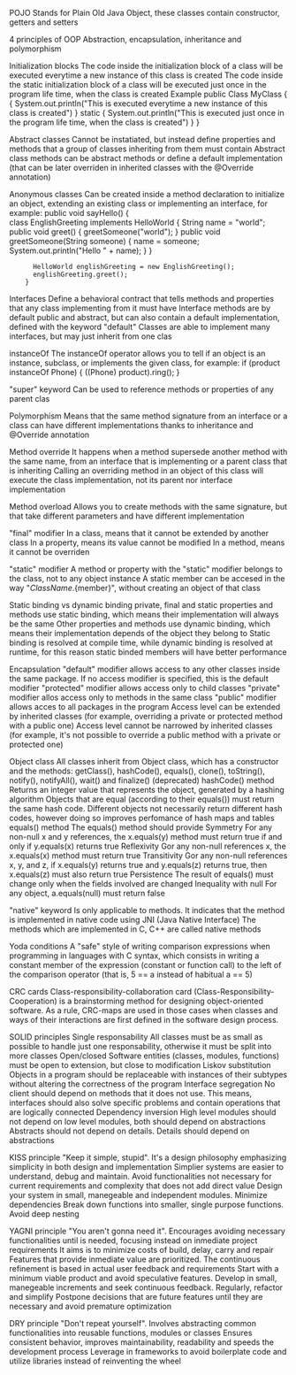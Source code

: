POJO 
  Stands for Plain Old Java Object, these classes contain constructor, getters and setters
    
4 principles of OOP
  Abstraction, encapsulation, inheritance and polymorphism
    
Initialization blocks
  The code inside the initialization block of a class will be executed everytime a new instance of this class is created
  The code inside the static initialization block of a class will be executed just once in the program life time, when the class is created
    Example
      public Class MyClass {
          {
            System.out.println("This is executed everytime a new instance of this class is created")
          }
          static {
            System.out.println("This is executed just once in the program life time, when the class is created")
          }
      }

Abstract classes
  Cannot be instatiated, but instead define properties and methods that a group of classes inheriting from them must contain
  Abstract class methods can be abstract methods or define a default implementation (that can be later overriden in inherited classes with the @Override annotation)

Anonymous classes
      Can be created inside a method declaration to initialize an object, extending an existing class or implementing an interface, for example:
        public void sayHello() {        
          class EnglishGreeting implements HelloWorld {
              String name = "world";
              public void greet() {
                  greetSomeone("world");
              }
              public void greetSomeone(String someone) {
                  name = someone;
                  System.out.println("Hello " + name);
              }
          }

          HelloWorld englishGreeting = new EnglishGreeting();
          englishGreeting.greet();
        }

Interfaces
  Define a behavioral contract that tells methods and properties that any class implementing from it must have
  Interface methods are by default public and abstract, but can also contain a default implementation, defined with the keyword "default"
  Classes are able to implement many interfaces, but may just inherit from one clas

instanceOf
  The instanceOf operator allows you to tell if an object is an instance, subclass, or implements the given class, for example:
    if (product instanceOf Phone) {
      ((Phone) product).ring();
    }

"super" keyword
  Can be used to reference methods or properties of any parent clas

Polymorphism
  Means that the same method signature from an interface or a class can have different implementations thanks to inheritance and @Override annotation

Method override
  It happens when a method supersede another method with the same name, from an interface that is implementing or a parent class that is inheriting
  Calling an overriding method in an object of this class will execute the class implementation, not its parent nor interface implementation

Method overload
  Allows you to create methods with the same signature, but that take different parameters and have different implementation

"final" modifier
  In a class, means that it cannot be extended by another class
  In a property, means its value cannot be modified
  In a method, means it cannot be overriden

"static" modifier
  A method or property with the "static" modifier belongs to the class, not to any object instance
  A static member can be accesed in the way "${ClassName}.${member}", without creating an object of that class

Static binding vs dynamic binding
  private, final and static properties and methods use static binding, which means their implementation will always be the same
  Other properties and methods use dynamic binding, which means their implementation depends of the object they belong to
  Static binding is resolved at compile time, while dynamic binding is resolved at runtime, for this reason static binded members will have better performance

Encapsulation
  "default" modifier allows access to any other classes inside the same package. If no access modifier is specified, this is the default modifier
  "protected" modifier allows access only to child classes
  "private" modifier allos access only to methods in the same class
  "public" modifier allows acces to all packages in the program
  Access level can be extended by inherited classes (for example, overriding a private or protected method with a public one)
  Access level cannot be narrowed by inherited classes (for example, it's not possible to override a public method with a private or protected one)

Object class
  All classes inherit from Object class, which has a constructor and the methods: 
    getClass(), hashCode(), equals(), clone(), toString(), notify(), notifyAll(), wait() and finalize() (deprecated)
  hashCode() method
    Returns an integer value that represents the object, generated by a hashing algorithm
    Objects that are equal (according to their equals()) must return the same hash code. 
    Different objects not necessarily return different hash codes, however doing so improves perfomance of hash maps and tables
  equals() method
    The equals() method should provide
    Symmetry 
      For any non-null x and y references, the x.equals(y) method must return true if and only if y.equals(x) returns true
    Reflexivity
      Gor any non-null references x, the x.equals(x) method must return true
    Transitivity 
      Gor any non-null references x, y, and z, if x.equals(y) returns true and y.equals(z) returns true, 
      then x.equals(z) must also return true
    Persistence
      The result of equals() must change only when the fields involved are changed
    Inequality with null
      For any object, a.equals(null) must return false

"native" keyword
  Is only applicable to methods. It indicates that the method is implemented in native code using JNI (Java Native Interface)
  The methods which are implemented in C, C++ are called native methods

Yoda conditions 
  A "safe" style of writing comparison expressions when programming in languages with C syntax, 
  which consists in writing a constant member of the expression (constant or function call) 
  to the left of the comparison operator (that is, 5 == a instead of habitual a == 5)

CRC cards
  Class-responsibility-collaboration card (Class-Responsibility-Cooperation) is a brainstorming method for designing object-oriented software. 
  As a rule, CRC-maps are used in those cases when classes and ways of their interactions are first defined in the software design process.

SOLID principles
  Single responsability
    All classes must be as small as possible to handle just one responsability, otherwise it must be split into more classes
  Open/closed
    Software entities (classes, modules, functions) must be open to extension, but close to modification
  Liskov substitution
    Objects in a program should be replaceable with instances of their subtypes without altering the correctness of the program
  Interface segregation
    No client should depend on methods that it does not use. This means, interfaces should also solve specific problems and contain operations that are logically connected
  Dependency inversion
    High level modules should not depend on low level modules, both should depend on abstractions
    Abstracts should not depend on details. Details should depend on abstractions

KISS principle
  "Keep it simple, stupid". It's a design philosophy emphasizing simplicity in both design and implementation
  Simplier systems are easier to understand, debug and maintain. 
  Avoid functionalities not necessary for current requirements and complexity that does not add direct value
  Design your system in small, manegeable and independent modules. 
  Minimize dependencies
  Break down functions into smaller, single purpose functions. Avoid deep nesting

YAGNI principle
  "You aren't gonna need it". Encourages avoiding necessary functionalities until is needed, focusing instead on inmediate project requirements
  It aims is to minimize costs of build, delay, carry and repair
  Features that provide inmediate value are prioritized. 
  The continuous refinement is based in actual user feedback and requirements
  Start with a minimum viable product and avoid speculative features. Develop in small, manegeable increments and seek continuous feedback. Regularly, refactor and simplify
  Postpone decisions that are future features until they are necessary and avoid premature optimization
  
DRY principle
  "Don't repeat yourself". Involves abstracting common functionalities into reusable functions, modules or classes
  Ensures consistent behavior, improves maintainability, readability and speeds the development process
  Leverage in frameworks to avoid boilerplate code and utilize libraries instead of reinventing the wheel 